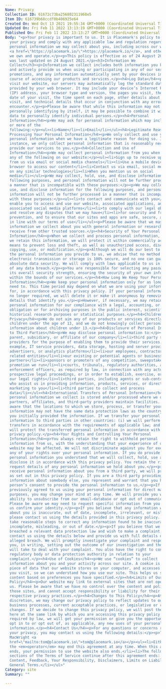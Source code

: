 ```yaml
---
Name: Privacy
Collection ID: 61672c73ba256802311968e5
Item ID: 616739b68ccdf0b406925e64
Created On: Wed Oct 13 2021 19:55:34 GMT+0000 (Coordinated Universal Time)
Updated On: Fri Feb 11 2022 13:13:19 GMT+0000 (Coordinated Universal Time)
Published On: Fri Feb 11 2022 13:13:27 GMT+0000 (Coordinated Universal Time)
Body: "<p>Your privacy is important to us. It is Placemark's policy to respect
  your privacy and comply with any applicable law and regulation regarding any
  personal information we may collect about you, including across our website,
  <a href=\"https://placemark.io/\">https://placemark.io/</a>, and other sites
  we own and operate.</p><p>This policy is effective as of 24 August 2021 and
  was last updated on 24 August 2021.</p><h3>Information We
  Collect</h3><p>Information we collect includes both information you knowingly
  and actively provide us when using or participating in any of our services and
  promotions, and any information automatically sent by your devices in the
  course of accessing our products and services.</p><h4>Log Data</h4><p>When you
  visit our website, our servers may automatically log the standard data
  provided by your web browser. It may include your device’s Internet Protocol
  (IP) address, your browser type and version, the pages you visit, the time and
  date of your visit, the time spent on each page, other details about your
  visit, and technical details that occur in conjunction with any errors you may
  encounter.</p><p>Please be aware that while this information may not be
  personally identifying by itself, it may be possible to combine it with other
  data to personally identify individual persons.</p><h4>Personal
  Information</h4><p>We may ask for personal information which may include one
  or more of the
  following:</p><ul><li>Name</li><li>Email</li></ul><h4>Legitimate Reasons for
  Processing Your Personal Information</h4><p>We only collect and use your
  personal information when we have a legitimate reason for doing so. In which
  instance, we only collect personal information that is reasonably necessary to
  provide our services to you.</p><h4>Collection and Use of
  Information</h4><p>We may collect personal information from you when you do
  any of the following on our website:</p><ul><li>Sign up to receive updates
  from us via email or social media channels</li><li>Use a mobile device or web
  browser to access our content</li><li>Contact us via email, social media, or
  on any similar technologies</li><li>When you mention us on social
  media</li></ul><p>We may collect, hold, use, and disclose information for the
  following purposes, and personal information will not be further processed in
  a manner that is incompatible with these purposes:</p><p>We may collect, hold,
  use, and disclose information for the following purposes, and personal
  information will not be further processed in a manner that is incompatible
  with these purposes:</p><ul><li>to contact and communicate with you</li><li>to
  enable you to access and use our website, associated applications, and
  associated social media platforms</li><li>to comply with our legal obligations
  and resolve any disputes that we may have</li><li>for security and fraud
  prevention, and to ensure that our sites and apps are safe, secure, and used
  in line with our terms of use</li></ul><p>Please be aware that we may combine
  information we collect about you with general information or research data we
  receive from other trusted sources.</p><h4>Security of Your Personal
  Information</h4><p>When we collect and process personal information, and while
  we retain this information, we will protect it within commercially acceptable
  means to prevent loss and theft, as well as unauthorized access, disclosure,
  copying, use, or modification.</p><p>Although we will do our best to protect
  the personal information you provide to us, we advise that no method of
  electronic transmission or storage is 100% secure, and no one can guarantee
  absolute data security. We will comply with laws applicable to us in respect
  of any data breach.</p><p>You are responsible for selecting any password and
  its overall security strength, ensuring the security of your own information
  within the bounds of our services.</p><h4>How Long We Keep Your Personal
  Information</h4><p>We keep your personal information only for as long as we
  need to. This time period may depend on what we are using your information
  for, in accordance with this privacy policy. If your personal information is
  no longer required, we will delete it or make it anonymous by removing all
  details that identify you.</p><p>However, if necessary, we may retain your
  personal information for our compliance with a legal, accounting, or reporting
  obligation or for archiving purposes in the public interest, scientific, or
  historical research purposes or statistical purposes.</p><h4>Children’s
  Privacy</h4><p>We do not aim any of our products or services directly at
  children under the age of 13, and we do not knowingly collect personal
  information about children under 13.</p><h4>Disclosure of Personal Information
  to Third Parties</h4><p>We may disclose personal information to:</p><ul><li>a
  parent, subsidiary, or affiliate of our company</li><li>third party service
  providers for the purpose of enabling them to provide their services, for
  example, IT service providers, data storage, hosting and server providers,
  advertisers, or analytics platforms</li><li>our employees, contractors, and/or
  related entities</li><li>our existing or potential agents or business
  partners</li><li>sponsors or promoters of any competition, sweepstakes, or
  promotion we run</li><li>courts, tribunals, regulatory authorities, and law
  enforcement officers, as required by law, in connection with any actual or
  prospective legal proceedings, or in order to establish, exercise, or defend
  our legal rights</li><li>third parties, including agents or sub-contractors,
  who assist us in providing information, products, services, or direct
  marketing to you</li><li>third parties to collect and process
  data</li></ul><h4>International Transfers of Personal Information</h4><p>The
  personal information we collect is stored and/or processed where we or our
  partners, affiliates, and third-party providers maintain facilities. Please be
  aware that the locations to which we store, process, or transfer your personal
  information may not have the same data protection laws as the country in which
  you initially provided the information. If we transfer your personal
  information to third parties in other countries: (i) we will perform those
  transfers in accordance with the requirements of applicable law; and (ii) we
  will protect the transferred personal information in accordance with this
  privacy policy.</p><h4>Your Rights and Controlling Your Personal
  Information</h4><p>You always retain the right to withhold personal
  information from us, with the understanding that your experience of our
  website may be affected. We will not discriminate against you for exercising
  any of your rights over your personal information. If you do provide us with
  personal information you understand that we will collect, hold, use and
  disclose it in accordance with this privacy policy. You retain the right to
  request details of any personal information we hold about you.</p><p>If we
  receive personal information about you from a third party, we will protect it
  as set out in this privacy policy. If you are a third party providing personal
  information about somebody else, you represent and warrant that you have such
  person’s consent to provide the personal information to us.</p><p>If you have
  previously agreed to us using your personal information for direct marketing
  purposes, you may change your mind at any time. We will provide you with the
  ability to unsubscribe from our email-database or opt out of communications.
  Please be aware we may need to request specific information from you to help
  us confirm your identity.</p><p>If you believe that any information we hold
  about you is inaccurate, out of date, incomplete, irrelevant, or misleading,
  please contact us using the details provided in this privacy policy. We will
  take reasonable steps to correct any information found to be inaccurate,
  incomplete, misleading, or out of date.</p><p>If you believe that we have
  breached a relevant data protection law and wish to make a complaint, please
  contact us using the details below and provide us with full details of the
  alleged breach. We will promptly investigate your complaint and respond to
  you, in writing, setting out the outcome of our investigation and the steps we
  will take to deal with your complaint. You also have the right to contact a
  regulatory body or data protection authority in relation to your
  complaint.</p><h4>Use of Cookies</h4><p>We use “cookies” to collect
  information about you and your activity across our site. A cookie is a small
  piece of data that our website stores on your computer, and accesses each time
  you visit, so we can understand how you use our site. This helps us serve you
  content based on preferences you have specified.</p><h4>Limits of Our
  Policy</h4><p>Our website may link to external sites that are not operated by
  us. Please be aware that we have no control over the content and policies of
  those sites, and cannot accept responsibility or liability for their
  respective privacy practices.</p><h4>Changes to This Policy</h4><p>At our
  discretion, we may change our privacy policy to reflect updates to our
  business processes, current acceptable practices, or legislative or regulatory
  changes. If we decide to change this privacy policy, we will post the changes
  here at the same link by which you are accessing this privacy policy.</p><p>If
  required by law, we will get your permission or give you the opportunity to
  opt in to or opt out of, as applicable, any new uses of your personal
  information.</p><h4>Contact Us</h4><p>For any questions or concerns regarding
  your privacy, you may contact us using the following details:</p><p>Tom
  MacWright <a
  href=\"mailto:tom@placemark.io\">tom@placemark.io</a></p><ul><li>Either you or
  the <em>operator</em> may end this agreement at any time. When this agreement
  ends, your permission to use the website also ends.</li><li>The following
  sections of the Terms of Service continue after this agreement ends: Your
  Content, Feedback, Your Responsibility, Disclaimers, Limits on Liability, and
  General Terms.</li></ul>"
Category: site
Summary: ""

---
```

